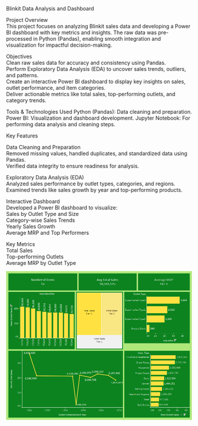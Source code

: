 Blinkit Data Analysis and Dashboard

Project Overview<br>
This project focuses on analyzing Blinkit sales data and developing a Power BI dashboard with key metrics and insights. The raw data was pre-processed in Python (Pandas), enabling smooth integration and visualization for impactful decision-making.

Objectives<br>
Clean raw sales data for accuracy and consistency using Pandas.<br>
Perform Exploratory Data Analysis (EDA) to uncover sales trends, outliers, and patterns.<br>
Create an interactive Power BI dashboard to display key insights on sales, outlet performance, and item categories.<br>
Deliver actionable metrics like total sales, top-performing outlets, and category trends.

Tools & Technologies Used
Python (Pandas): Data cleaning and preparation.
Power BI: Visualization and dashboard development.
Jupyter Notebook: For performing data analysis and cleaning steps.

Key Features<br>

Data Cleaning and Preparation<br>
Removed missing values, handled duplicates, and standardized data using Pandas.<br>
Verified data integrity to ensure readiness for analysis.<br>

Exploratory Data Analysis (EDA)<br>
Analyzed sales performance by outlet types, categories, and regions.<br>
Examined trends like sales growth by year and top-performing products.

Interactive Dashboard<br>
Developed a Power BI dashboard to visualize:<br>
Sales by Outlet Type and Size<br>
Category-wise Sales Trends<br>
Yearly Sales Growth<br>
Average MRP and Top Performers

Key Metrics<br>
Total Sales<br>
Top-performing Outlets<br>
Average MRP by Outlet Type

![alt text](https://github.com/nikhil3500/data_science_projects/blob/f1b32f7ab8a6001b7d51619c8821276dea58a6b0/tableau/blinkit/TableauBlinkitDashboard.png)

